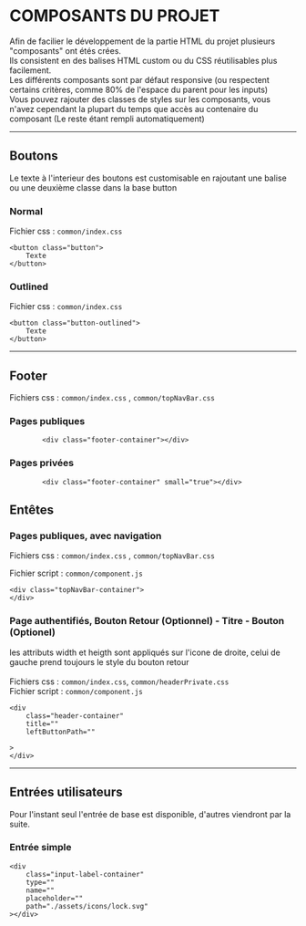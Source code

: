 # COMPOSANTS DU PROJET

Afin de facilier le développement de la partie HTML du projet plusieurs "composants" ont étés crées.
<br>Ils consistent en des balises HTML custom ou du CSS réutilisables plus facilement.
<br>Les différents composants sont par défaut responsive (ou respectent certains critères, comme 80% de l'espace du parent pour les inputs)
<br>Vous pouvez rajouter des classes de styles sur les composants, vous n'avez cependant la plupart du temps que accès au contenaire du composant (Le reste étant rempli automatiquement)

---

## Boutons

Le texte à l'interieur des boutons est customisable en rajoutant une balise ou une deuxième classe dans la base button

### Normal

Fichier css : `common/index.css`

    <button class="button">
        Texte
    </button>

### Outlined

Fichier css : `common/index.css`

    <button class="button-outlined">
        Texte
    </button>

---

## Footer

Fichiers css :
`common/index.css`
, `common/topNavBar.css`<br>

### Pages publiques

            <div class="footer-container"></div>

### Pages privées

            <div class="footer-container" small="true"></div>

## Entêtes

### Pages publiques, avec navigation

Fichiers css :
`common/index.css`
, `common/topNavBar.css`<br>

Fichier script :
`common/component.js`

    <div class="topNavBar-container">
    </div>

### Page authentifiés, Bouton Retour (Optionnel) - Titre - Bouton (Optionel)

les attributs width et heigth sont appliqués sur l'icone de droite, celui de gauche prend toujours le style du bouton retour<br><br>
Fichiers css :
`common/index.css`, `common/headerPrivate.css`<br>
Fichier script :
`common/component.js`

    <div
        class="header-container"
        title=""
        leftButtonPath=""

    >
    </div>

---

## Entrées utilisateurs

Pour l'instant seul l'entrée de base est disponible, d'autres viendront par la suite.

### Entrée simple

    <div
        class="input-label-container"
        type=""
        name=""
        placeholder=""
        path="./assets/icons/lock.svg"
    ></div>
